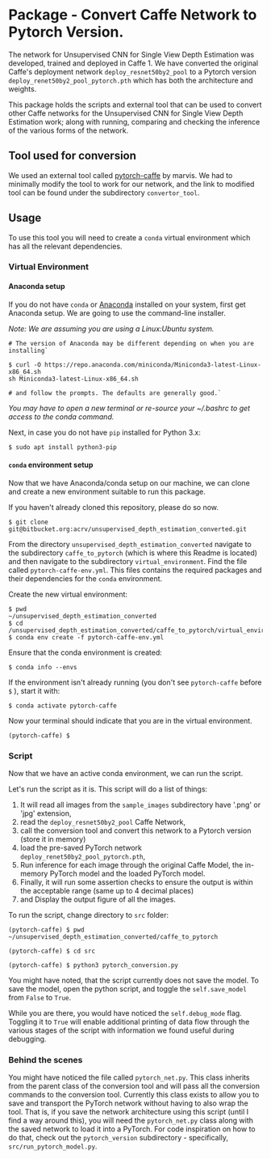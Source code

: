 # Package - Convert Caffe Network to Pytorch Version.
The network for Unsupervised CNN for Single View Depth Estimation was developed, trained and deployed in Caffe 1. We have converted the original Caffe's deployment network `deploy_resnet50by2_pool` to a Pytorch version `deploy_renet50by2_pool_pytorch.pth` which has both the architecture and weights. 

This package holds the scripts and external tool that can be used to convert other Caffe networks for the Unsupervised CNN for Single View Depth Estimation work; along with running, comparing and checking the inference of the various forms of the network.      

## Tool used for conversion
We used an external tool called [pytorch-caffe](https://github.com/marvis/pytorch-caffe) by marvis. We had to minimally modify the tool to work for our network, and the link to modified tool can be found under the subdirectory `convertor_tool`.

## Usage  
To use this tool you will need to create a `conda` virtual environment which has all the relevant dependencies. 

### Virtual Environment
#### Anaconda setup
If you do not have `conda` or [Anaconda](https://www.anaconda.com/distribution/#linux) installed on your system, first get Anaconda setup. We are going to use the command-line installer. 

*Note: We are assuming you are using a Linux:Ubuntu system.*

```
# The version of Anaconda may be different depending on when you are installing`

$ curl -O https://repo.anaconda.com/miniconda/Miniconda3-latest-Linux-x86_64.sh
sh Miniconda3-latest-Linux-x86_64.sh

# and follow the prompts. The defaults are generally good.`

```

*You may have to open a new terminal or re-source your ~/.bashrc to get access to the conda command.*

Next, in case you do not have `pip` installed for Python 3.x:

```
$ sudo apt install python3-pip
```

#### `conda` environment setup
Now that we have Anaconda/conda setup on our machine, we can clone and create a new environment suitable to run this package.

If you haven't already cloned this repository, please do so now. 
```buildoutcfg
$ git clone git@bitbucket.org:acrv/unsupervised_depth_estimation_converted.git
```

From the directory `unsupervised_depth_estimation_converted` navigate to the subdirectory `caffe_to_pytorch` (which is where this Readme is located) and then navigate to the subdirectory `virtual_environment`. Find the file called `pytorch-caffe-env.yml`. This files contains the required packages and their dependencies for the `conda` environment. 

Create the new virtual environment:

```
$ pwd
~/unsupervised_depth_estimation_converted
$ cd /unsupervised_depth_estimation_converted/caffe_to_pytorch/virtual_environment/
$ conda env create -f pytorch-caffe-env.yml
```   

Ensure that the conda environment is created:

```
$ conda info --envs
```

If the environment isn't already running (you don't see `pytorch-caffe` before `$` ), start it with:
```
$ conda activate pytorch-caffe
```

Now your terminal should indicate that you are in the virtual environment.
```
(pytorch-caffe) $
```

### Script
Now that we have an active conda environment, we can run the script. 

Let's run the script as it is. This script will do a list of things:
 1. It will read all images from the `sample_images` subdirectory have '.png' or 'jpg' extension, 
 2. read the `deploy_resnet50by2_pool` Caffe Network, 
 3. call the conversion tool and convert this network to a Pytorch version (store it in memory) 
 4. load the pre-saved PyTorch network `deploy_renet50by2_pool_pytorch.pth`,
 5. Run inference for each image through the original Caffe Model, the in-memory PyTorch model and the loaded PyTorch model.
 6. Finally, it will run some assertion checks to ensure the output is within the acceptable range (same up to 4 decimal places)
 7. and Display the output figure of all the images. 
 
 To run the script, change directory to `src` folder: 
 
```
(pytorch-caffe) $ pwd
~/unsupervised_depth_estimation_converted/caffe_to_pytorch

(pytorch-caffe) $ cd src

(pytorch-caffe) $ python3 pytorch_conversion.py
``` 

You might have noted, that the script currently does not save the model. To save the model, open the python script, and toggle the `self.save_model` from `False` to `True`.

While you are there, you would have noticed the `self.debug_mode` flag. Toggling it to `True` will enable additional printing of data flow through the various stages of the script with information we found useful during debugging.   

### Behind the scenes
You might have noticed the file called `pytorch_net.py`. This class inherits from the parent class of the conversion tool and will pass all the conversion commands to the conversion tool. Currently this class exists to allow you to save and transport the PyTorch network without having to also wrap the tool. That is, if you save the network architecture using this script (until I find a way around this), you will need the `pytorch_net.py` class along with the saved network to load it into a PyTorch. For code inspiration on how to do that, check out the `pytorch_version` subdirectory - specifically, `src/run_pytorch_model.py`.


